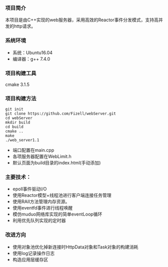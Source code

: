 ### 项目简介

本项目是由C++实现的web服务器，采用高效的Reactor事件分发模式，支持高并发的http请求。

### 系统环境

- 系统：Ubuntu16.04
- 编译器：g++ 7.4.0

### 项目构建工具

cmake 3.1.5

### 项目构建方法

```
git init
git clone https://github.com/Fizell/webServer.git
cd webServer
mkdir build
cd build
cmake ..
make
./web_server1.1
```

- 端口配置在main.cpp
- 各项服务器配置在WebLimit.h
- 默认页面为build目录的index.html(手动添加)

### 主要技术：

- epoll事件驱动I/O
- 使用Reactor模型+线程池进行客户端连接任务管理
- 使用RAII方法管理内存资源。
- 使用eventfd事件进行线程唤醒
- 模仿muduo网络库实现的简单eventLoop循环
- 利用优先队列实现的定时器



### 改进方向

- 使用对象池优化掉新连接时HttpData对象和Task对象的构建消耗
- 使用log记录操作日志
- 构造应用层缓存区
